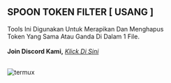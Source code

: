 ## SPOON TOKEN FILTER [ USANG ]

<a>Tools Ini Digunakan Untuk Merapikan Dan Menghapus</a><br />
<a>Token Yang Sama Atau Ganda Di Dalam 1 File.</a><br /><br />
**Join Discord Kami,** [_Klick Di Sini_](https://discord.gg/7DjAZ8j)<br /> <br />

![termux](https://cdn.glitch.com/cb225313-ce93-4c4c-b4fe-fb0c9ed431b1%2FIMG_20200429_023641.jpg?v=1588102702702)




